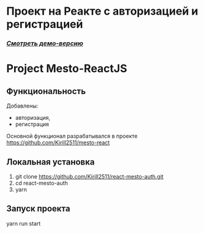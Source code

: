 # Проект на Реакте с авторизацией и регистрацией

### *[Смотреть демо-версию](https://kirill2511.github.io/react-mesto-auth/)*

# Project Mesto-ReactJS

## Функциональность

Добавлены:
* авторизация,
* регистрация

Основной функционал разрабатывался в проекте https://github.com/Kirill2511/mesto-react

## Локальная установка

1. git clone https://github.com/Kirill2511/react-mesto-auth.git
2. cd react-mesto-auth
3. yarn

## Запуск проекта
yarn run start
 

